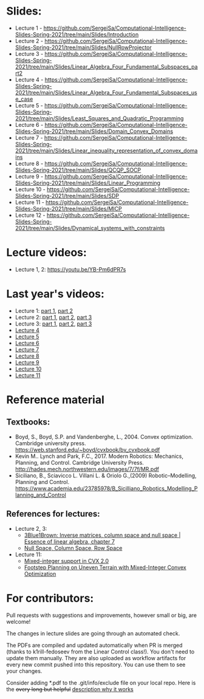 # Slides:
* Lecture 1 - https://github.com/SergeiSa/Computational-Intelligence-Slides-Spring-2021/tree/main/Slides/Introduction
* Lecture 2 - https://github.com/SergeiSa/Computational-Intelligence-Slides-Spring-2021/tree/main/Slides/NullRowProjector
* Lecture 3 - https://github.com/SergeiSa/Computational-Intelligence-Slides-Spring-2021/tree/main/Slides/Linear_Algebra_Four_Fundamental_Subspaces_part2
* Lecture 4 - https://github.com/SergeiSa/Computational-Intelligence-Slides-Spring-2021/tree/main/Slides/Linear_Algebra_Four_Fundamental_Subspaces_use_case
* Lecture 5 - https://github.com/SergeiSa/Computational-Intelligence-Slides-Spring-2021/tree/main/Slides/Least_Squares_and_Quadratic_Programming
* Lecture 6 - https://github.com/SergeiSa/Computational-Intelligence-Slides-Spring-2021/tree/main/Slides/Domain_Convex_Domains
* Lecture 7 - https://github.com/SergeiSa/Computational-Intelligence-Slides-Spring-2021/tree/main/Slides/Linear_inequality_representation_of_convex_domains
* Lecture 8 - https://github.com/SergeiSa/Computational-Intelligence-Slides-Spring-2021/tree/main/Slides/QCQP_SOCP
* Lecture 9 - https://github.com/SergeiSa/Computational-Intelligence-Slides-Spring-2021/tree/main/Slides/Linear_Programming
* Lecture 10 - https://github.com/SergeiSa/Computational-Intelligence-Slides-Spring-2021/tree/main/Slides/SDP
* Lecture 11 - https://github.com/SergeiSa/Computational-Intelligence-Slides-Spring-2021/tree/main/Slides/MICP
* Lecture 12 - https://github.com/SergeiSa/Computational-Intelligence-Slides-Spring-2021/tree/main/Slides/Dynamical_systems_with_constraints


# Lecture videos:
* Lecture 1, 2: https://youtu.be/YB-Pm6dPR7s

# Last year's videos:
* Lecture 1: [part 1](https://youtu.be/56ZVzQcCdQk), [part 2](https://youtu.be/VwmmfpipHTc)
* Lecture 2: [part 1](https://youtu.be/wc3UT7IZs98), [part 2](https://youtu.be/4iA4CFzyELg), [part 3](https://youtu.be/EdrsJ-l9VLs)
* Lecture 3: [part 1](https://youtu.be/sTYvIrjrBbQ), [part 2](https://youtu.be/4JUgkA7lWo8), [part 3](https://youtu.be/XGThWt5H6jw)
* [Lecture 4](https://youtu.be/DDnDRwW3qLg)
* [Lecture 5](https://youtu.be/bbyF89OnpBo)
* [Lecture 6](https://youtu.be/X3yeneA10co)
* [Lecture 7](https://youtu.be/4FboGNcsQhU)
* [Lecture 8](https://youtu.be/c4qroDnvDak)
* [Lecture 9](https://youtu.be/NWKTNQfymRQ)
* [Lecture 10](https://youtu.be/GDsKEA85X0A)
* [Lecture 11](https://youtu.be/yUmVxlI4jTs)


# Reference material

## Textbooks:
* Boyd, S., Boyd, S.P. and Vandenberghe, L., 2004. Convex optimization. Cambridge university press. https://web.stanford.edu/~boyd/cvxbook/bv_cvxbook.pdf
* Kevin M.. Lynch and Park, F.C., 2017. Modern Robotics: Mechanics, Planning, and Control. Cambridge University Press. http://hades.mech.northwestern.edu/images/7/7f/MR.pdf
* Siciliano, B., Sciavicco L. Villani L. & Oriolo G.,(2009) Robotic–Modelling, Planning and Control. https://www.academia.edu/23785978/B_Sicilliano_Robotics_Modelling_Planning_and_Control

## References for lectures:
* Lecture 2, 3: 
    - [3Blue1Brown: Inverse matrices, column space and null space | Essence of linear algebra, chapter 7](https://www.youtube.com/watch?v=uQhTuRlWMxw)
    - [Null Space, Column Space, Row Space](http://ksuweb.kennesaw.edu/~plaval/math3260/rowcolspaces.pdf)
* Lecture 11:
    - [Mixed-integer support in CVX 2.0](http://cvxr.com/news/2012/08/midcp/)
    - [Footstep Planning on Uneven Terrain with Mixed-Integer Convex
Optimization](https://groups.csail.mit.edu/robotics-center/public_papers/Deits14a.pdf)


# For contributors:

Pull requests with suggestions and improvements, however small or big, are welcome!

The changes in lecture slides are going through an automated check.

The PDFs are compiled and updated automatically when PR is merged (thanks to k1rill-fedoseev from the Linear Control class!). You don't need to update them manually. They are also uploaded as workflow artifacts for every new commit pushed into this repository. You can use them to see your changes.
 
Consider adding \*.pdf to the .git/info/exclude file on your local repo. Here is the ~~overy long but helpful~~ [description why it works](https://medium.com/@dave_lunny/exclude-files-from-git-without-committing-changes-to-gitignore-986fa712e78d)
